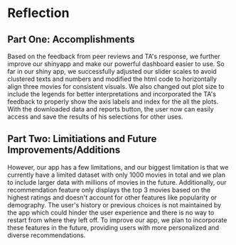 # Reflection

## Part One: Accomplishments

Based on the feedback from peer reviews and TA's response, we further improve our shinyapp and make our powerful dashboard easier to use. So far in our shiny app, we successfully adjusted our slider scales to avoid clustered texts and numbers and modified the html code to horizontally align three movies for consistent visuals. We also changed out plot size to include the legends for better interpretations and incorporated the TA's feedback to properly show the axis labels and index for the all the plots. With the downloaded data and reports button, the user now can easily access and save the results of his selections for other uses. 

## Part Two: Limitiations and Future Improvements/Additions

However, our app has a few limitations, and our biggest limitation is that we currently have a limited dataset with only 1000 movies in total and we plan to include larger data with millions of movies in the future. Additionally, our recommendation feature only displays the top 3 movies based on the highest ratings and doesn't account for other features like popularity or demography. The user's history or previous choices is not maintained by the app which could hinder the user experience and there is no way to restart from where they left off. To improve our app, we plan to incorporate these features in the future, providing users with more personalized and diverse recommendations.
